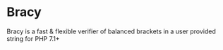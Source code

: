 # Bracy
Bracy is a fast & flexible verifier of balanced brackets in a user provided string for PHP 7.1+
